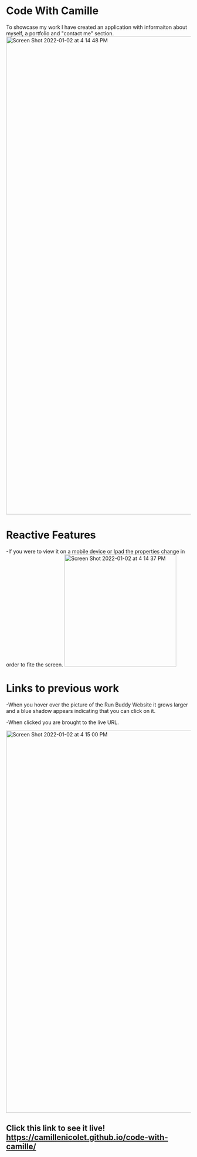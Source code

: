 # Code With Camille

To showcase my work I have created an application with informaiton about myself, a portfolio and "contact me" section. 
<img width="1300" alt="Screen Shot 2022-01-02 at 4 14 48 PM" src="https://user-images.githubusercontent.com/94029792/147889900-24b28a4d-7ed9-4177-b2ec-5c616bde2fb5.png">

# Reactive Features
  -If you were to view it on a mobile device or Ipad the properties change in order to fite the screen.
  <img width="305" alt="Screen Shot 2022-01-02 at 4 14 37 PM" src="https://user-images.githubusercontent.com/94029792/147889899-11562291-4cc6-4c6b-bc38-c0490abb0ab8.png">

# Links to previous work
  -When you hover over the picture of the Run Buddy Website it grows larger and a blue shadow appears indicating that you can click on it. 
  
  -When clicked you are brought to the live URL.
  
<img width="1040" alt="Screen Shot 2022-01-02 at 4 15 00 PM" src="https://user-images.githubusercontent.com/94029792/147889897-35abcef7-3ff2-4a4b-974a-9126ec8c1062.png">

## Click this link to see it live! https://camillenicolet.github.io/code-with-camille/

